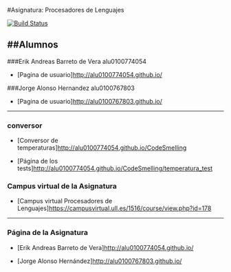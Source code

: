 #Asignatura: Procesadores de Lenguajes

[![Build Status](https://travis-ci.org/alu0100774054/karma-y-travis-erik-jorge.svg?branch=master)](https://travis-ci.org/alu0100774054/karma-y-travis-erik-jorge)

##Alumnos
---

###Erik Andreas Barreto de Vera alu0100774054

* [Pagina de usuario]http://alu0100774054.github.io/

###Jorge Alonso Hernandez alu0100767803

* [Pagina de usuario]http://alu0100767803.github.io/


---

### conversor

* [Conversor de temperaturas]http://alu0100774054.github.io/CodeSmelling

* [Página de los tests]http://alu0100774054.github.io/CodeSmelling/temperatura_test

### Campus virtual de la Asignatura

* [Campus virtual Procesadores de Lenguajes]https://campusvirtual.ull.es/1516/course/view.php?id=178

---

### Página de la Asignatura

* [Erik Andreas Barreto de Vera]http://alu0100774054.github.io/

* [Jorge Alonso Hernández]http://alu0100767803.github.io/
